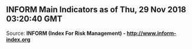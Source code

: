 ## INFORM Main Indicators as of Thu, 29 Nov 2018 03:20:40 GMT

Source: **INFORM (Index For Risk Management) - http://www.inform-index.org**